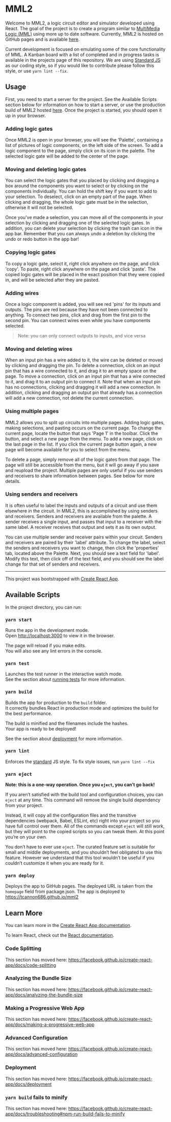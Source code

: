 # MML2

Welcome to MML2, a logic circuit editor and simulator developed using React. The
goal of the project is to create a program similar to [MultiMedia Logic
(MML)](https://www.softronix.com/logic.html) using more up to date software.
Currently, MML2 is hosted on GitHub pages and is available
[here](https://tcannon686.github.io/mml2).

Current development is focused on emulating some of the core functionality of
MML. A Kanban board with a list of completed and in progress tasks is available
in the projects page of this repository. We are using [Standard
JS](https://standardjs.com/) as our coding style, so if you would like to
contribute please follow this style, or use `yarn lint --fix`.

## Usage

First, you need to start a server for the project. See the Available Scripts
section below for information on how to start a server, or use the production
build of MML2 hosted [here](https://tcannon686.github.io/mml2). Once the project
is started, you should open it up in your browser.

### Adding logic gates

Once MML2 is open in your browser, you will see the 'Palette', containing a list
of pictures of logic components, on the left side of the screen. To add a logic
component to the page, simply click on its icon in the palette. The selected
logic gate will be added to the center of the page.

### Moving and deleting logic gates

You can select the logic gates that you placed by clicking and dragging a box
around the components you want to select or by clicking on the components
individually. You can hold the shift key if you want to add to your selection.
To deselect, click on an empty part of the page. When clicking and dragging, the
whole logic gate must be in the selection, otherwise it will not be selected.

Once you've made a selection, you can move all of the components in your
selection by clicking and dragging one of the selected logic gates. In addition,
you can delete your selection by clicking the trash can icon in the app bar.
Remember that you can always undo a deletion by clicking the undo or redo button
in the app bar!

### Copying logic gates

To copy a logic gate, select it, right click anywhere on the page, and click
'copy'. To paste, right click anywhere on the page and click 'paste'. The
copied logic gates will be placed in the exact position that they were copied
in, and will be selected after they are pasted.

### Adding wires

Once a logic component is added, you will see red 'pins' for its inputs and
outputs. The pins are red because they have not been connected to anything. To
connect two pins, click and drag from the first pin to the second pin. You can
connect wires even while you have components selected.
 > Note: you can only connect outputs to inputs, and vice versa

### Moving and deleting wires

When an input pin has a wire added to it, the wire can be deleted or moved by
clicking and dragging the pin. To delete a connection, click on an input pin
that has a wire connected to it, and drag it to an empty space on the page. To
move a connection, click on an input pin that has a wire connected to it, and
drag it to an output pin to connect it. Note that when an input pin has no
connections, clicking and dragging it will add a new connection. In addition,
clicking and dragging an output pin that already has a connection will add a new
connection, not delete the current connection.

### Using multiple pages

MML2 allows you to split up circuits into multiple pages. Adding logic gates,
making selections, and pasting occurs on the current page. To change the current
page, locate the button that says 'Page 1' in the toolbar. Click the button, and
select a new page from the menu. To add a new page, click on the last page in
the list. If you click the current page button again, a new page will become
available for you to select from the menu.

To delete a page, simply remove all of the logic gates from that page. The page
will still be accessible from the menu, but it will go away if you save and
reupload the project. Multiple pages are only useful if you use senders and
receivers to share information between pages. See below for more details.

### Using senders and receivers

It is often useful to label the inputs and outputs of a circuit and use them
elsewhere in the circuit. In MML2, this is accomplished by using senders and
receivers. Senders and receivers are available from the palette. A sender
receives a single input, and passes that input to a receiver with the same
label. A receiver receives that output and sets it as its own output.

You can use multiple sender and receiver pairs within your circuit. Senders and
receivers are paired by their 'label' attribute. To change the label, select the
senders and receivers you want to change, then click the 'properties' tab,
located above the Palette. Next, you should see a text field for 'label'.
Modify this text, then click off of the text field, and you should see the label
change for that set of senders and receivers.

---

This project was bootstrapped with [Create React App](https://github.com/facebook/create-react-app).

## Available Scripts

In the project directory, you can run:

### `yarn start`

Runs the app in the development mode.<br />
Open [http://localhost:3000](http://localhost:3000) to view it in the browser.

The page will reload if you make edits.<br />
You will also see any lint errors in the console.

### `yarn test`

Launches the test runner in the interactive watch mode.<br />
See the section about [running tests](https://facebook.github.io/create-react-app/docs/running-tests) for more information.

### `yarn build`

Builds the app for production to the `build` folder.<br />
It correctly bundles React in production mode and optimizes the build for the best performance.

The build is minified and the filenames include the hashes.<br />
Your app is ready to be deployed!

See the section about [deployment](https://facebook.github.io/create-react-app/docs/deployment) for more information.

### `yarn lint`

Enforces the [standard](https://standardjs.com/) JS style. To fix style issues,
run `yarn lint --fix`

### `yarn eject`

**Note: this is a one-way operation. Once you `eject`, you can’t go back!**

If you aren’t satisfied with the build tool and configuration choices, you can `eject` at any time. This command will remove the single build dependency from your project.

Instead, it will copy all the configuration files and the transitive dependencies (webpack, Babel, ESLint, etc) right into your project so you have full control over them. All of the commands except `eject` will still work, but they will point to the copied scripts so you can tweak them. At this point you’re on your own.

You don’t have to ever use `eject`. The curated feature set is suitable for small and middle deployments, and you shouldn’t feel obligated to use this feature. However we understand that this tool wouldn’t be useful if you couldn’t customize it when you are ready for it.

### `yarn deploy`

Deploys the app to GitHub pages. The deployed URL is taken from the `homepage`
field from package.json. The app is deployed to
<https://tcannon686.github.io/mml2>

## Learn More

You can learn more in the [Create React App documentation](https://facebook.github.io/create-react-app/docs/getting-started).

To learn React, check out the [React documentation](https://reactjs.org/).

### Code Splitting

This section has moved here: https://facebook.github.io/create-react-app/docs/code-splitting

### Analyzing the Bundle Size

This section has moved here: https://facebook.github.io/create-react-app/docs/analyzing-the-bundle-size

### Making a Progressive Web App

This section has moved here: https://facebook.github.io/create-react-app/docs/making-a-progressive-web-app

### Advanced Configuration

This section has moved here: https://facebook.github.io/create-react-app/docs/advanced-configuration

### Deployment

This section has moved here: https://facebook.github.io/create-react-app/docs/deployment

### `yarn build` fails to minify

This section has moved here: https://facebook.github.io/create-react-app/docs/troubleshooting#npm-run-build-fails-to-minify
